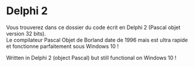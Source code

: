 # Delphi 2

Vous trouverez dans ce dossier du code écrit en Delphi 2 (Pascal objet version 32 bits).<br>
Le compilateur Pascal Objet de Borland date de 1996 mais est ultra rapide et fonctionne parfaitement sous Windows 10 !<br>

Written in Delphi 2 (object Pascal) but still functional on Windows 10 !

